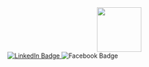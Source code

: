 <div id="header" align="center">
  <img src="https://media.giphy.com/media/M9gbBd9nbDrOTu1Mqx/giphy.gif" width="100"/>
</div>

<div id="badges">
  <a href="https://www.linkedin.com/in/john-pazda/">
  <img src="https://img.shields.io/badge/LinkedIn-blue?style=for-the-badge&logo=linkedin&logoColor=white" alt="LinkedIn Badge"/>
  </a>
  <a src="https://www.facebook.com/john.pazda">
   <img src="[https://img.shields.io/badge/facebook-blue](https://img.shields.io/badge/:badgeContent?style=for-the-badge&logo=Facebook&logoColor=blue)https://img.shields.io/badge/:badgeContent?style=for-the-badge&logo=Facebook&logoColor=blue" alt="Facebook Badge"/>
  </a>
</div>
